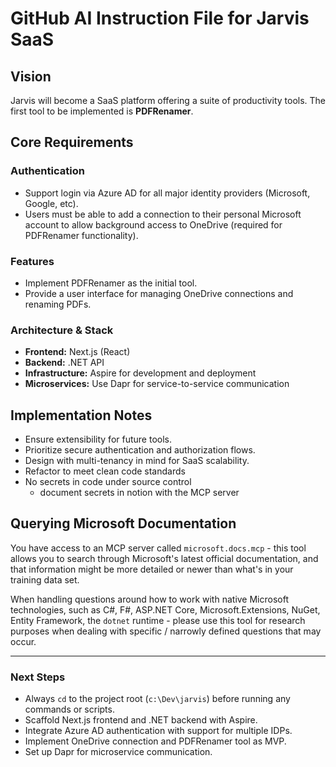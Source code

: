 # GitHub AI Instruction File for Jarvis SaaS

## Vision
Jarvis will become a SaaS platform offering a suite of productivity tools. The first tool to be implemented is **PDFRenamer**.

## Core Requirements

### Authentication
- Support login via Azure AD for all major identity providers (Microsoft, Google, etc).
- Users must be able to add a connection to their personal Microsoft account to allow background access to OneDrive (required for PDFRenamer functionality).

### Features
- Implement PDFRenamer as the initial tool.
- Provide a user interface for managing OneDrive connections and renaming PDFs.

### Architecture & Stack
- **Frontend:** Next.js (React)
- **Backend:** .NET API
- **Infrastructure:** Aspire for development and deployment
- **Microservices:** Use Dapr for service-to-service communication

## Implementation Notes
- Ensure extensibility for future tools.
- Prioritize secure authentication and authorization flows.
- Design with multi-tenancy in mind for SaaS scalability.
- Refactor to meet clean code standards
- No secrets in code under source control
    - document secrets in notion with the MCP server

## Querying Microsoft Documentation

You have access to an MCP server called `microsoft.docs.mcp` - this tool allows you to search through Microsoft's latest official documentation, and that information might be more detailed or newer than what's in your training data set.

When handling questions around how to work with native Microsoft technologies, such as C#, F#, ASP.NET Core, Microsoft.Extensions, NuGet, Entity Framework, the `dotnet` runtime - please use this tool for research purposes when dealing with specific / narrowly defined questions that may occur.


---

### Next Steps

- Always `cd` to the project root (`c:\Dev\jarvis`) before running any commands or scripts.
- Scaffold Next.js frontend and .NET backend with Aspire.
- Integrate Azure AD authentication with support for multiple IDPs.
- Implement OneDrive connection and PDFRenamer tool as MVP.
- Set up Dapr for microservice communication.
